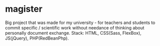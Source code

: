 # magister
Big project that was made for my university - for teachers and students to commit specific / scientific work without needance of thinking about personally document exchange.
Stack: HTML, CSS(Sass, FlexBox), JS(jQuery), PHP(RedBeanPhp).
